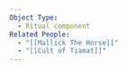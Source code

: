 ```yaml
---
Object Type:
  - Ritual component
Related People:
  - "[[Mallick The Horse]]"
  - "[[Cult of Tiamat]]"
---
```

